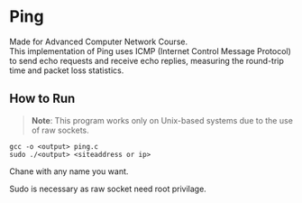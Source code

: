 # Ping

Made for Advanced Computer Network Course.  
This implementation of Ping uses ICMP (Internet Control Message Protocol) to send echo requests and receive echo replies, measuring the round-trip time and packet loss statistics.

## How to Run

> **Note**: This program works only on Unix-based systems due to the use of raw sockets.

```
gcc -o <output> ping.c
sudo ./<output> <siteaddress or ip>
```
Chane <output> with any name you want.

Sudo is necessary as raw socket need root privilage. 
